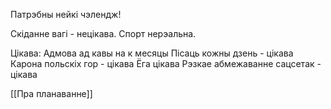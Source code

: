 

Патрэбны нейкі чэлендж!

Скіданне вагі - нецікава.
Спорт нерэальна.

Цікава:
Адмова ад кавы на к месяцы
Пісаць кожны дзень - цікава
Карона польскіх гор - цікава
Ёга цікава
Рэзкае абмежаванне сацсетак - цікава

[[Пра планаванне]]